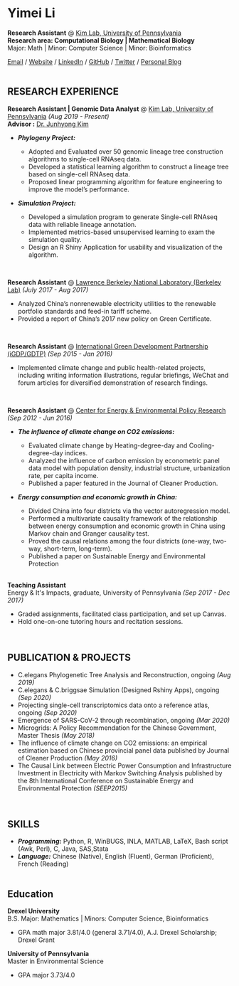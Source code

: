 

# Yimei Li

**Research Assistant** @ [Kim Lab, University of Pennsylvania](https://kim.bio.upenn.edu/)  <br>
**Research area: Computational Biology | Mathematical Biology**<br>
Major: Math | Minor: Computer Science | Minor: Bioinformatics

[Email](mailto:liyimei@sas.upenn.edu) / [Website](https://yimei-li.github.io/yimeili/) / [LinkedIn](https://www.linkedin.com/in/yimei-li-510b52a4/) / [GitHub](https://github.com/yimei-li) / [Twitter](https://twitter.com/yl_yimei) / [Personal Blog](https://yimeiliblog.wordpress.com/)
<br><br>

## RESEARCH EXPERIENCE

**Research Assistant | Genomic Data Analyst** @ [Kim Lab, University of Pennsylvania](https://kim.bio.upenn.edu/) _(Aug 2019 - Present)_ <br>
**Advisor :** [Dr. Junhyong Kim](https://www.bio.upenn.edu/people/junhyong-kim)
- **_Phylogeny Project:_** 
    - Adopted and Evaluated over 50 genomic lineage tree construction algorithms to single-cell RNAseq data.
    - Developed a statistical learning algorithm to construct a lineage tree based on single-cell RNAseq data.
    - Proposed linear programming algorithm for feature engineering to improve the model’s performance.

- **_Simulation Project:_** 
    - Developed a simulation program to generate Single-cell RNAseq data with reliable lineage annotation.
    - Implemented metrics-based unsupervised learning to exam the simulation quality.
    - Design an R Shiny Application for usability and visualization of the algorithm.


<br>

**Research Assistant** @ [Lawrence Berkeley National Laboratory (Berkeley Lab)](https://www.lbl.gov/) _(July 2017 - Aug 2017)_ <br>

- Analyzed China’s nonrenewable electricity utilities to the renewable portfolio standards and feed-in tariff scheme.
- Provided a report of China’s 2017 new policy on Green Certificate.

<br>

**Research Assistant** @ [International Green Development Partnership (iGDP/GDTP)](http://www.igdp.cn/green-development-think-tank-partnership/) _(Sep 2015 - Jan 2016)_ <br>

- Implemented climate change and public health-related projects, including writing information illustrations, regular briefings, WeChat and forum articles for diversified demonstration of research findings.

<br>

**Research Assistant** @ [Center for Energy & Environmental Policy Research](http://ceep.bit.edu.cn/english/) _(Sep 2012 - Jun 2016)_ <br>
- **_The influence of climate change on CO2 emissions:_** 
    - Evaluated climate change by Heating-degree-day and Cooling-degree-day indices.
    - Analyzed the influence of carbon emission by econometric panel data model with population density, industrial structure, urbanization rate, per capita income.
    - Published a paper featured in the Journal of Cleaner Production.

- **_Energy consumption and economic growth in China:_** 
    - Divided China into four districts via the vector autoregression model.
    - Performed a multivariate causality framework of the relationship between energy consumption and economic growth in China using Markov chain and Granger causality test.
    - Proved the causal relations among the four districts (one-way, two-way, short-term, long-term).
    - Published a paper on Sustainable Energy and Environmental Protection
<br><br>

**Teaching Assistant** <br>
Energy & It's Impacts, graduate, University of Pennsylvania _(Sep 2017 - Dec 2017)_ <br>

- Graded assignments, facilitated class participation, and set up Canvas.
- Hold one-on-one tutoring hours and recitation sessions.
    
<br>

## PUBLICATION & PROJECTS
- C.elegans Phylogenetic Tree Analysis and Reconstruction, ongoing _(Aug 2019)_ <br>
- C.elegans & C.briggsae Simulation (Designed Rshiny Apps), ongoing _(Sep 2020)_ <br>
- Projecting single-cell transcriptomics data onto a reference atlas, ongoing _(Sep 2020)_ <br>
- Emergence of SARS-CoV-2 through recombination, ongoing _(Mar 2020)_ <br>
- Microgrids: A Policy Recommendation for the Chinese Government, Master Thesis	_(May 2018)_ <br>
- The influence of climate change on CO2 emissions: an empirical estimation based on Chinese provincial panel data published by Journal of Cleaner Production _(May 2016)_ <br>
- The Causal Link between Electric Power Consumption and Infrastructure Investment in Electricity with Markov Switching Analysis published by the 8th International Conference on Sustainable Energy and Environmental Protection _(SEEP2015)_ <br> 

<br>

## SKILLS
  - **_Programming:_**  Python, R, WinBUGS, INLA, MATLAB, LaTeX, Bash script (Awk, Perl), C, Java, SAS,Stata
  - **_Language:_**  Chinese (Native), English (Fluent), German (Proficient), French (Reading)
    <br><br>


## Education

**Drexel University** <br>
B.S. Major: Mathematics | Minors: Computer Science, Bioinformatics <br>

- GPA math major 3.81/4.0 (general 3.71/4.0), A.J. Drexel Scholarship; Drexel Grant
    
**University of Pennsylvania** <br>
Master in Environmental Science <br>

- GPA major 3.73/4.0  
    
